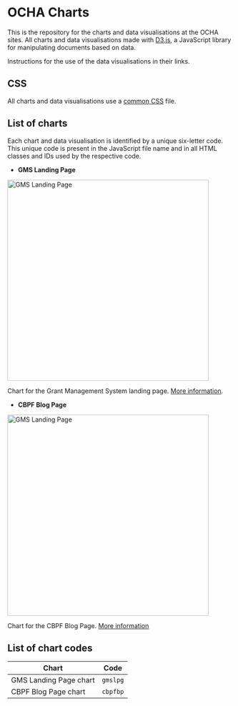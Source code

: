 # OCHA Charts

This is the repository for the charts and data visualisations at the OCHA sites. All charts and data visualisations made with [D3.js](https://d3js.org), a JavaScript library for manipulating documents based on data.

Instructions for the use of the data visualisations in their links.


## CSS

All charts and data visualisations use a [common CSS](https://github.com/CBPFGMS/cbpfgms.github.io/raw/master/css/) file.

## List of charts

Each chart and data visualisation is identified by a unique six-letter code. This unique code is present in the JavaScript file name and in all HTML classes and IDs used by the respective code.

- **GMS Landing Page**

[<img alt="GMS Landing Page" src="https://cbpfgms.github.io/img/thumbnails/gmslpg.png" width="450">](https://github.com/CBPFGMS/cbpfgms.github.io/tree/master/gmslpg)

Chart for the Grant Management System landing page. [More information](https://github.com/CBPFGMS/cbpfgms.github.io/tree/master/gmslpg).

- **CBPF Blog Page**

[<img alt="GMS Landing Page" src="https://cbpfgms.github.io/img/thumbnails/cbpfbp.png" width="450">](https://github.com/CBPFGMS/cbpfgms.github.io/tree/master/cbpfbp)

Chart for the CBPF Blog Page. [More information](https://github.com/CBPFGMS/cbpfgms.github.io/tree/master/cbpfbp)

## List of chart codes

| Chart  | Code |
| ------------- | ------------- |
| GMS Landing Page chart  | `gmslpg`  |
| CBPF Blog Page chart  | `cbpfbp`  |
